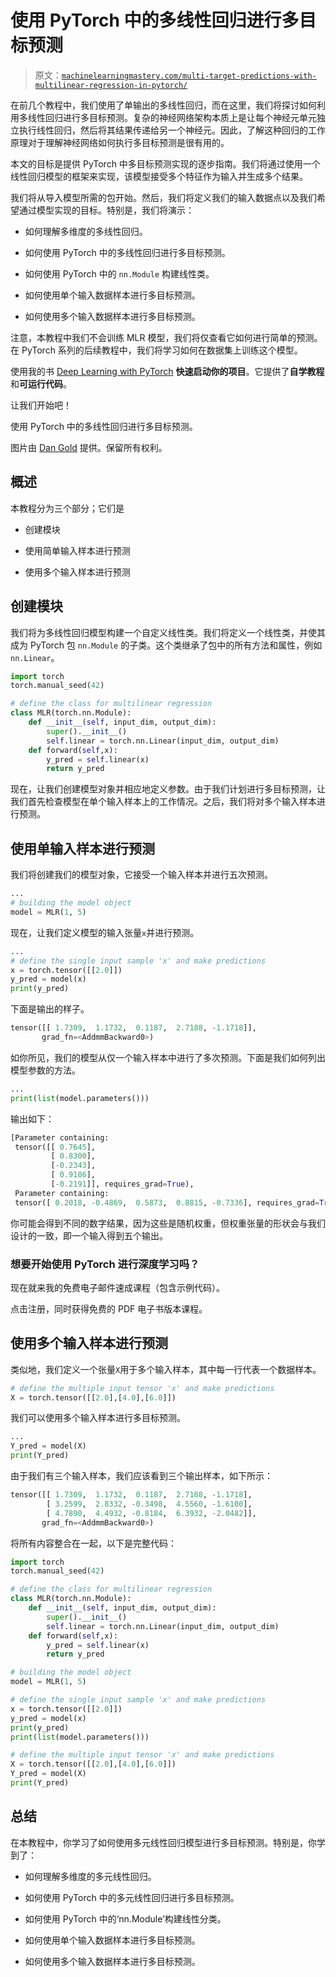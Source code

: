 # 使用 PyTorch 中的多线性回归进行多目标预测

> 原文：[`machinelearningmastery.com/multi-target-predictions-with-multilinear-regression-in-pytorch/`](https://machinelearningmastery.com/multi-target-predictions-with-multilinear-regression-in-pytorch/)

在前几个教程中，我们使用了单输出的多线性回归，而在这里，我们将探讨如何利用多线性回归进行多目标预测。复杂的神经网络架构本质上是让每个神经元单元独立执行线性回归，然后将其结果传递给另一个神经元。因此，了解这种回归的工作原理对于理解神经网络如何执行多目标预测是很有用的。

本文的目标是提供 PyTorch 中多目标预测实现的逐步指南。我们将通过使用一个线性回归模型的框架来实现，该模型接受多个特征作为输入并生成多个结果。

我们将从导入模型所需的包开始。然后，我们将定义我们的输入数据点以及我们希望通过模型实现的目标。特别是，我们将演示：

+   如何理解多维度的多线性回归。

+   如何使用 PyTorch 中的多线性回归进行多目标预测。

+   如何使用 PyTorch 中的 `nn.Module` 构建线性类。

+   如何使用单个输入数据样本进行多目标预测。

+   如何使用多个输入数据样本进行多目标预测。

注意，本教程中我们不会训练 MLR 模型，我们将仅查看它如何进行简单的预测。在 PyTorch 系列的后续教程中，我们将学习如何在数据集上训练这个模型。

使用我的书 [Deep Learning with PyTorch](https://machinelearningmastery.com/deep-learning-with-pytorch/) **快速启动你的项目**。它提供了**自学教程**和**可运行代码**。

让我们开始吧！[](../Images/cdd32cc247e36c58378d342bdfd55393.png)

使用 PyTorch 中的多线性回归进行多目标预测。

图片由 [Dan Gold](https://unsplash.com/photos/yhQhvK04QPc) 提供。保留所有权利。

## 概述

本教程分为三个部分；它们是

+   创建模块

+   使用简单输入样本进行预测

+   使用多个输入样本进行预测

## 创建模块

我们将为多线性回归模型构建一个自定义线性类。我们将定义一个线性类，并使其成为 PyTorch 包 `nn.Module` 的子类。这个类继承了包中的所有方法和属性，例如 `nn.Linear`。

```py
import torch
torch.manual_seed(42)

# define the class for multilinear regression
class MLR(torch.nn.Module):
    def __init__(self, input_dim, output_dim):
        super().__init__()
        self.linear = torch.nn.Linear(input_dim, output_dim)
    def forward(self,x):
        y_pred = self.linear(x)
        return y_pred
```

现在，让我们创建模型对象并相应地定义参数。由于我们计划进行多目标预测，让我们首先检查模型在单个输入样本上的工作情况。之后，我们将对多个输入样本进行预测。

## 使用单输入样本进行预测

我们将创建我们的模型对象，它接受一个输入样本并进行五次预测。

```py
...
# building the model object
model = MLR(1, 5)
```

现在，让我们定义模型的输入张量`x`并进行预测。

```py
...
# define the single input sample 'x' and make predictions
x = torch.tensor([[2.0]])
y_pred = model(x)
print(y_pred)
```

下面是输出的样子。

```py
tensor([[ 1.7309,  1.1732,  0.1187,  2.7188, -1.1718]],
       grad_fn=<AddmmBackward0>)
```

如你所见，我们的模型从仅一个输入样本中进行了多次预测。下面是我们如何列出模型参数的方法。

```py
...
print(list(model.parameters()))
```

输出如下：

```py
[Parameter containing:
 tensor([[ 0.7645],
         [ 0.8300],
         [-0.2343],
         [ 0.9186],
         [-0.2191]], requires_grad=True),
 Parameter containing:
 tensor([ 0.2018, -0.4869,  0.5873,  0.8815, -0.7336], requires_grad=True)]
```

你可能会得到不同的数字结果，因为这些是随机权重，但权重张量的形状会与我们设计的一致，即一个输入得到五个输出。

### 想要开始使用 PyTorch 进行深度学习吗？

现在就来我的免费电子邮件速成课程（包含示例代码）。

点击注册，同时获得免费的 PDF 电子书版本课程。

## 使用多个输入样本进行预测

类似地，我们定义一个张量`X`用于多个输入样本，其中每一行代表一个数据样本。

```py
# define the multiple input tensor 'x' and make predictions
X = torch.tensor([[2.0],[4.0],[6.0]])
```

我们可以使用多个输入样本进行多目标预测。

```py
...
Y_pred = model(X)
print(Y_pred)
```

由于我们有三个输入样本，我们应该看到三个输出样本，如下所示：

```py
tensor([[ 1.7309,  1.1732,  0.1187,  2.7188, -1.1718],
        [ 3.2599,  2.8332, -0.3498,  4.5560, -1.6100],
        [ 4.7890,  4.4932, -0.8184,  6.3932, -2.0482]],
       grad_fn=<AddmmBackward0>)
```

将所有内容整合在一起，以下是完整代码：

```py
import torch
torch.manual_seed(42)

# define the class for multilinear regression
class MLR(torch.nn.Module):
    def __init__(self, input_dim, output_dim):
        super().__init__()
        self.linear = torch.nn.Linear(input_dim, output_dim)
    def forward(self,x):
        y_pred = self.linear(x)
        return y_pred

# building the model object
model = MLR(1, 5)

# define the single input sample 'x' and make predictions
x = torch.tensor([[2.0]])
y_pred = model(x)
print(y_pred)
print(list(model.parameters()))

# define the multiple input tensor 'x' and make predictions
X = torch.tensor([[2.0],[4.0],[6.0]])
Y_pred = model(X)
print(Y_pred)
```

## 总结

在本教程中，你学习了如何使用多元线性回归模型进行多目标预测。特别是，你学到了：

+   如何理解多维度的多元线性回归。

+   如何使用 PyTorch 中的多元线性回归进行多目标预测。

+   如何使用 PyTorch 中的‘nn.Module’构建线性分类。

+   如何使用单个输入数据样本进行多目标预测。

+   如何使用多个输入数据样本进行多目标预测。
